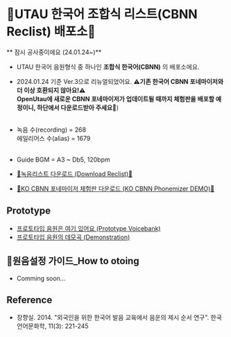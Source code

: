 # 🎵UTAU 한국어 조합식 리스트(CBNN Reclist) 배포소🎵
** 잠시 공사중이에요 (24.01.24~)**

- UTAU 한국어 음원형식 중 하나인 **조합식 한국어(CBNN)** 의 배포소에요.
- 2024.01.24 기준 Ver.3으로 리뉴얼되었어요. **⚠️기존 한국어 CBNN 포네마이저와 더 이상 호환되지 않아요!⚠️** <br>
  **OpenUtau에 새로운 CBNN 포네마이저가 업데이트될 때까지 체험판을 배포할 예정이니, 하단에서 다운로드받아 주세요💚**)
<br><br>
- 녹음 수(recording) = 268 <br>에일리어스 수(alias) = 1679<br><br>
- Guide BGM = A3 ~ Db5, 120bpm

- [🐣녹음리스트 다운로드 (Download Reclist)🐣](https://github.com/EX3exp/UTAU-Korean-CBNN/releases/tag/latest)
- [🐣KO CBNN 포네마이저 체험판 다운로드 (KO CBNN Phonemizer DEMO)🐣](https://github.com/EX3exp/OpenUtau/releases/latest/download/win-x64.zip)

## Prototype
- [프로토타입 음원은 여기 있어요 (Prototype Voicebank)](https://ex3exp.github.io/VB-dister/pages/#)
- [프로토타입 음원의 데모곡 (Demonstration)](https://www.youtube.com/watch?v=kPg3XYrKIMQ)


## 🧐원음설정 가이드_How to otoing 
- Comming soon...
  
## Reference
- 장향실. 2014. "외국인을 위한 한국어 발음 교육에서 음운의 제시 순서 연구". 한국언어문화학, 11(3): 221-245
